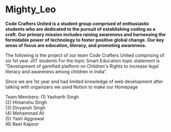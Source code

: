 # Mighty_Leo

<p><b>Code Crafters United is a student group comprised of enthusiastic students who are dedicated to the pursuit of establishing coding as a craft. Our primary mission includes raising awareness and harnessing the formidable power of technology to foster positive global change. Our key areas of focus are education, literacy, and promoting awareness.</b></p>


<p>The following is the project of our team Code Crafters United comprising of six 1st year JIIT students
For the topic Smart Education topic statement is “Development of gamified platform on Children's Rights to increase legal literacy and awareness among children in India”.</p>

<p>Since we are 1st year and had limited knowledge of web development after talking with organizers we used Notion to make our Homepage</p>

<p>Team Members: (1) Yasharth Singh <br> (2) Himanshu Singh <br> (3) Divyansh Singh <br> (4) Mohammad Ali <br> (5) Yash Aggrawal <br> (6) Reet Kapoor </p>

